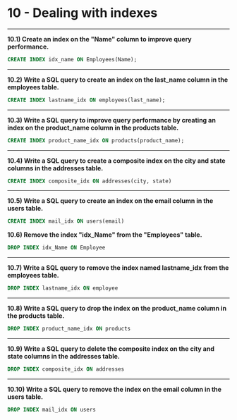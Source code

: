 # 10 - Dealing with indexes
___

**10.1) Create an index on the "Name" column to improve query performance.**

```SQL
CREATE INDEX idx_name ON Employees(Name);
```
___

**10.2) Write a SQL query to create an index on the last_name column in the employees table.**
```SQL
CREATE INDEX lastname_idx ON employees(last_name);
```
___

**10.3) Write a SQL query to improve query performance by creating an index on the product_name column in the products table.**
```SQL
CREATE INDEX product_name_idx ON products(product_name);
```
___

**10.4) Write a SQL query to create a composite index on the city and state columns in the addresses table.**
```SQL
CREATE INDEX composite_idx ON addresses(city, state)
```
___

**10.5) Write a SQL query to create an index on the email column in the users table.**
```SQL
CREATE INDEX mail_idx ON users(email)
```
**10.6) Remove the index "idx_Name" from the "Employees" table.**

```SQL
DROP INDEX idx_Name ON Employee
```
___

**10.7) Write a SQL query to remove the index named lastname_idx from the employees table.**
```SQL
DROP INDEX lastname_idx ON employee
```
___

**10.8) Write a SQL query to drop the index on the product_name column in the products table.**
```SQL
DROP INDEX product_name_idx ON products
```
___

**10.9) Write a SQL query to delete the composite index on the city and state columns in the addresses table.**
```SQL
DROP INDEX composite_idx ON addresses
```
___

**10.10) Write a SQL query to remove the index on the email column in the users table.**
```SQL
DROP INDEX mail_idx ON users
```
